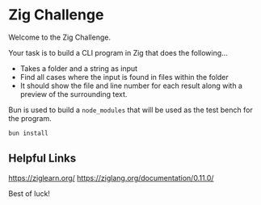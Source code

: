 # Zig Challenge

Welcome to the Zig Challenge. 

Your task is to build a CLI program in Zig that does the following...

- Takes a folder and a string as input
- Find all cases where the input is found in files within the folder
- It should show the file and line number for each result along with a preview of the surrounding text.


Bun is used to build a `node_modules` that will be used as the test bench for the program.

```bash
bun install
```

## Helpful Links
https://ziglearn.org/
https://ziglang.org/documentation/0.11.0/

Best of luck!